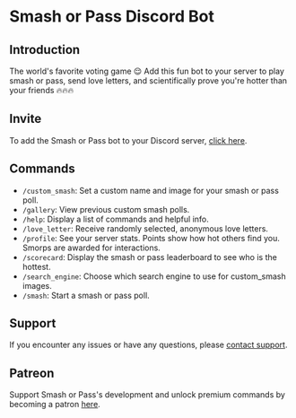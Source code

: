 # Smash or Pass Discord Bot

## Introduction
The world's favorite voting game 😌 Add this fun bot to your server to play smash or pass, send love letters, and scientifically prove you're hotter than your friends 🔥🔥🔥

## Invite
To add the Smash or Pass bot to your Discord server, [click here](https://discord.com/api/oauth2/authorize?client_id=912882119276109844&permissions=2147493888&scope=bot+applications.commands).

## Commands
- `/custom_smash`: Set a custom name and image for your smash or pass poll.
- `/gallery`: View previous custom smash polls.
- `/help`: Display a list of commands and helpful info.
- `/love_letter`: Receive randomly selected, anonymous love letters.
- `/profile`: See your server stats. Points show how hot others find you. Smorps are awarded for interactions.
- `/scorecard`: Display the smash or pass leaderboard to see who is the hottest.
- `/search_engine`: Choose which search engine to use for custom_smash images.
- `/smash`: Start a smash or pass poll.

## Support
If you encounter any issues or have any questions, please [contact support](https://discord.gg/SUyXYV9BN6).

## Patreon
Support Smash or Pass's development and unlock premium commands by becoming a patron [here](https://www.patreon.com/smashorpass).
